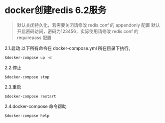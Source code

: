 # docker创建redis 6.2服务

> 默认关闭持久化，若需要关闭请修改 redis.conf 的 appendonly 配置
> 默认开启密码访问，密码为123456，实际使用请修改 redis.conf 的 requirepass 配置


2.1.启动
以下所有命令在 docker-compose.yml 所在目录下执行。

```
$docker-compose up -d
```
2.2.停止
```
$docker-compose stop
```
2.3.重启
```
$docker-compose restart
```
2.4.docker-compose 命令帮助
```
$docker-compose help
```

